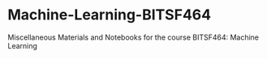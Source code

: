 # Machine-Learning-BITSF464
Miscellaneous Materials and Notebooks for the course BITSF464: Machine Learning 
